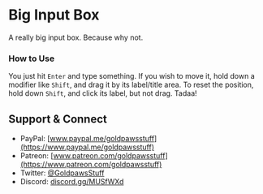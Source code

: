 # Big Input Box
A really big input box. Because why not.

### How to Use
You just hit `Enter` and type something. If you wish to move it, hold down a modifier like `Shift`, and drag it by its label/title area. To reset the position, hold down `Shift`, and click its label, but not drag. Tadaa!

## **Support & Connect**
* PayPal: [www.paypal.me/goldpawsstuff](https://www.paypal.me/goldpawsstuff)  
* Patreon: [www.patreon.com/goldpawsstuff](https://www.patreon.com/goldpawsstuff)  
* Twitter: [@GoldpawsStuff](https://twitter.com/goldpawsstuff)  
* Discord: [discord.gg/MUSfWXd](https://discord.gg/MUSfWXd)  
